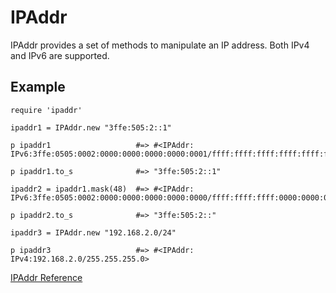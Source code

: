 # IPAddr

IPAddr provides a set of methods to manipulate an IP address.  Both IPv4 and
IPv6 are supported.

## Example

    require 'ipaddr'

    ipaddr1 = IPAddr.new "3ffe:505:2::1"

    p ipaddr1                   #=> #<IPAddr: IPv6:3ffe:0505:0002:0000:0000:0000:0000:0001/ffff:ffff:ffff:ffff:ffff:ffff:ffff:ffff>

    p ipaddr1.to_s              #=> "3ffe:505:2::1"

    ipaddr2 = ipaddr1.mask(48)  #=> #<IPAddr: IPv6:3ffe:0505:0002:0000:0000:0000:0000:0000/ffff:ffff:ffff:0000:0000:0000:0000:0000>

    p ipaddr2.to_s              #=> "3ffe:505:2::"

    ipaddr3 = IPAddr.new "192.168.2.0/24"

    p ipaddr3                   #=> #<IPAddr: IPv4:192.168.2.0/255.255.255.0>

[IPAddr Reference](https://ruby-doc.org/stdlib-2.6/libdoc/ipaddr/rdoc/IPAddr.html)